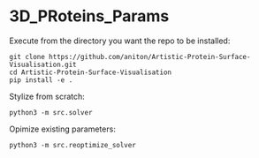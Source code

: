 # 3D_PRoteins_Params

Execute from the directory you want the repo to be installed:

```
git clone https://github.com/aniton/Artistic-Protein-Surface-Visualisation.git
cd Artistic-Protein-Surface-Visualisation
pip install -e .
```
Stylize from scratch:

```
python3 -m src.solver
```
Opimize existing parameters:

```
python3 -m src.reoptimize_solver
```
